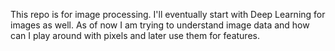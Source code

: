This repo is for image processing. I'll eventually start with Deep Learning for images as well. As of now I am trying to understand image data and how can I play around with pixels and later use them for features.
